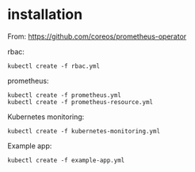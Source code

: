# installation
From: https://github.com/coreos/prometheus-operator

rbac:
```
kubectl create -f rbac.yml
```

prometheus:
```
kubectl create -f prometheus.yml
kubectl create -f prometheus-resource.yml
```

Kubernetes monitoring:
```
kubectl create -f kubernetes-monitoring.yml
```

Example app:
```
kubectl create -f example-app.yml
```
